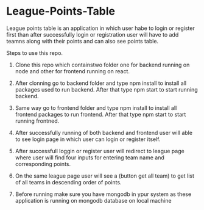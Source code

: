 # League-Points-Table

League points table is an application in which user habe to login or register first than after successfully login or registration user will have to add teamns along with their points and can also see points table.

Steps to use this repo.

1. Clone this repo which containstwo folder one for backend running on node and other for frontend running on react.

2. After clonning go to backend folder and type npm install to install all packages used to run backend. After that type npm start to start running backend. 

3. Same way go to frontend folder and type npm install to install all frontend packages to run frontend. After that type npm start to start running frontned.

4. After successfully running of both backend and frontend user will able to see login page in which user can login or register itself.

5. After successfull loggin or register user will redirect to league page where user will find four inputs for entering team name and corresponding points.

6. On the same league page user will see a (button get all team) to get list of all teams in descending order of points.

7. Before running make sure you have mongodb in ypur system as these application is running on mongodb database on local machine
